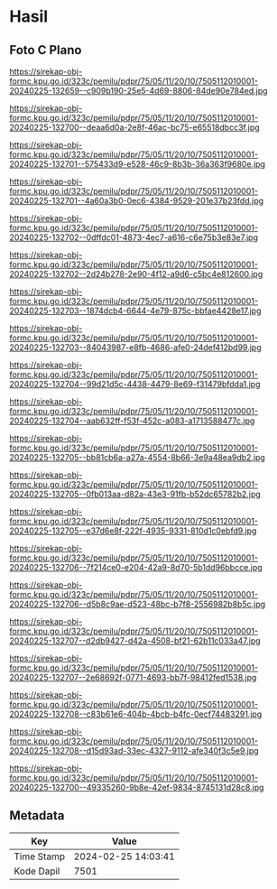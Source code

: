 # Hasil

## Foto C Plano

https://sirekap-obj-formc.kpu.go.id/323c/pemilu/pdpr/75/05/11/20/10/7505112010001-20240225-132659--c909b190-25e5-4d69-8806-84de90e784ed.jpg

https://sirekap-obj-formc.kpu.go.id/323c/pemilu/pdpr/75/05/11/20/10/7505112010001-20240225-132700--deaa6d0a-2e8f-46ac-bc75-e65518dbcc3f.jpg

https://sirekap-obj-formc.kpu.go.id/323c/pemilu/pdpr/75/05/11/20/10/7505112010001-20240225-132701--575433d9-e528-46c9-8b3b-36a363f9680e.jpg

https://sirekap-obj-formc.kpu.go.id/323c/pemilu/pdpr/75/05/11/20/10/7505112010001-20240225-132701--4a60a3b0-0ec6-4384-9529-201e37b23fdd.jpg

https://sirekap-obj-formc.kpu.go.id/323c/pemilu/pdpr/75/05/11/20/10/7505112010001-20240225-132702--0dffdc01-4873-4ec7-a616-c6e75b3e83e7.jpg

https://sirekap-obj-formc.kpu.go.id/323c/pemilu/pdpr/75/05/11/20/10/7505112010001-20240225-132702--2d24b278-2e90-4f12-a9d6-c5bc4e812600.jpg

https://sirekap-obj-formc.kpu.go.id/323c/pemilu/pdpr/75/05/11/20/10/7505112010001-20240225-132703--1874dcb4-6644-4e79-875c-bbfae4428e17.jpg

https://sirekap-obj-formc.kpu.go.id/323c/pemilu/pdpr/75/05/11/20/10/7505112010001-20240225-132703--84043987-e8fb-4686-afe0-24def412bd99.jpg

https://sirekap-obj-formc.kpu.go.id/323c/pemilu/pdpr/75/05/11/20/10/7505112010001-20240225-132704--99d21d5c-4438-4479-8e69-f31479bfdda1.jpg

https://sirekap-obj-formc.kpu.go.id/323c/pemilu/pdpr/75/05/11/20/10/7505112010001-20240225-132704--aab632ff-f53f-452c-a083-a1713588477c.jpg

https://sirekap-obj-formc.kpu.go.id/323c/pemilu/pdpr/75/05/11/20/10/7505112010001-20240225-132705--bb81cb6a-a27a-4554-8b66-3e9a48ea9db2.jpg

https://sirekap-obj-formc.kpu.go.id/323c/pemilu/pdpr/75/05/11/20/10/7505112010001-20240225-132705--0fb013aa-d82a-43e3-91fb-b52dc65782b2.jpg

https://sirekap-obj-formc.kpu.go.id/323c/pemilu/pdpr/75/05/11/20/10/7505112010001-20240225-132705--e37d6e8f-222f-4935-9331-810d1c0ebfd9.jpg

https://sirekap-obj-formc.kpu.go.id/323c/pemilu/pdpr/75/05/11/20/10/7505112010001-20240225-132706--7f214ce0-e204-42a9-8d70-5b1dd96bbcce.jpg

https://sirekap-obj-formc.kpu.go.id/323c/pemilu/pdpr/75/05/11/20/10/7505112010001-20240225-132706--d5b8c9ae-d523-48bc-b7f8-2556982b8b5c.jpg

https://sirekap-obj-formc.kpu.go.id/323c/pemilu/pdpr/75/05/11/20/10/7505112010001-20240225-132707--d2db9427-d42a-4508-bf21-62b11c033a47.jpg

https://sirekap-obj-formc.kpu.go.id/323c/pemilu/pdpr/75/05/11/20/10/7505112010001-20240225-132707--2e68692f-0771-4693-bb7f-98412fed1538.jpg

https://sirekap-obj-formc.kpu.go.id/323c/pemilu/pdpr/75/05/11/20/10/7505112010001-20240225-132708--c83b61e6-404b-4bcb-b4fc-0ecf74483291.jpg

https://sirekap-obj-formc.kpu.go.id/323c/pemilu/pdpr/75/05/11/20/10/7505112010001-20240225-132708--d15d93ad-33ec-4327-9112-afe340f3c5e9.jpg

https://sirekap-obj-formc.kpu.go.id/323c/pemilu/pdpr/75/05/11/20/10/7505112010001-20240225-132700--49335260-9b8e-42ef-9834-8745131d28c8.jpg


## Metadata

| Key        | Value               |
| ---------- | ------------------- |
| Time Stamp | 2024-02-25 14:03:41 |
| Kode Dapil | 7501                |




